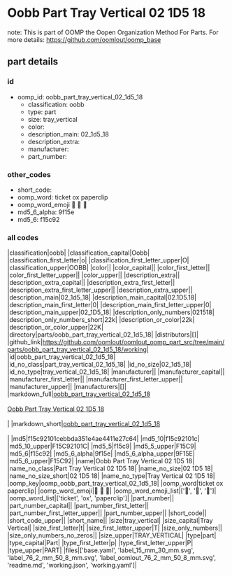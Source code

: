 # Oobb Part Tray Vertical 02 1D5 18  

note: This is part of OOMP the Oopen Organization Method For Parts. For more details: https://github.com/oomlout/oomp_base

##  part details





### id
* oomp_id: oobb_part_tray_vertical_02_1d5_18
  * classification: oobb
  * type: part
  * size: tray_vertical
  * color: 
  * description_main: 02_1d5_18
  * description_extra: 
  * manufacturer: 
  * part_number: 

### other_codes
* short_code: 
* oomp_word: ticket ox paperclip
* oomp_word_emoji :ticket: :ox: :paperclip:
* md5_6_alpha: 9f15e
* md5_6: f15c92

### all codes 
|classification|oobb|
|classification_capital|Oobb|
|classification_first_letter|o|
|classification_first_letter_upper|O|
|classification_upper|OOBB|
|color||
|color_capital||
|color_first_letter||
|color_first_letter_upper||
|color_upper||
|description_extra||
|description_extra_capital||
|description_extra_first_letter||
|description_extra_first_letter_upper||
|description_extra_upper||
|description_main|02_1d5_18|
|description_main_capital|02.1D5.18|
|description_main_first_letter|0|
|description_main_first_letter_upper|0|
|description_main_upper|02_1D5_18|
|description_only_numbers|021518|
|description_only_numbers_short|22k|
|description_or_color|22k|
|description_or_color_upper|22K|
|directory|parts/oobb_part_tray_vertical_02_1d5_18|
|distributors|[]|
|github_link|https://github.com/oomlout/oomlout_oomp_part_src/tree/main/parts/oobb_part_tray_vertical_02_1d5_18/working|
|id|oobb_part_tray_vertical_02_1d5_18|
|id_no_class|part_tray_vertical_02_1d5_18|
|id_no_size|02_1d5_18|
|id_no_type|tray_vertical_02_1d5_18|
|manufacturer||
|manufacturer_capital||
|manufacturer_first_letter||
|manufacturer_first_letter_upper||
|manufacturer_upper||
|manufacturers|[]|
|markdown_full|[oobb_part_tray_vertical_02_1d5_18](https://github.com/oomlout/oomlout_oomp_part_src/tree/main/parts/oobb_part_tray_vertical_02_1d5_18/working)<br>[](https://github.com/oomlout/oomlout_oomp_part_src/tree/main/parts/oobb_part_tray_vertical_02_1d5_18/working)<br>[Oobb Part Tray Vertical 02 1D5 18](https://github.com/oomlout/oomlout_oomp_part_src/tree/main/parts/oobb_part_tray_vertical_02_1d5_18/working)<br><br>|
|markdown_short|[oobb_part_tray_vertical_02_1d5_18](https://github.com/oomlout/oomlout_oomp_part_src/tree/main/parts/oobb_part_tray_vertical_02_1d5_18/working)<br><br>|
|md5|f15c92101cebbda351e4ae4411e27c64|
|md5_10|f15c92101c|
|md5_10_upper|F15C92101C|
|md5_5|f15c9|
|md5_5_upper|F15C9|
|md5_6|f15c92|
|md5_6_alpha|9f15e|
|md5_6_alpha_upper|9F15E|
|md5_6_upper|F15C92|
|name|Oobb Part Tray Vertical 02 1D5 18|
|name_no_class|Part Tray Vertical 02 1D5 18|
|name_no_size|02 1D5 18|
|name_no_size_short|02 1D5 18|
|name_no_type|Tray Vertical 02 1D5 18|
|oomp_key|oomp_oobb_part_tray_vertical_02_1d5_18|
|oomp_word|ticket ox paperclip|
|oomp_word_emoji|:ticket: :ox: :paperclip:|
|oomp_word_emoji_list|[':ticket:', ':ox:', ':paperclip:']|
|oomp_word_list|['ticket', 'ox', 'paperclip']|
|part_number||
|part_number_capital||
|part_number_first_letter||
|part_number_first_letter_upper||
|part_number_upper||
|short_code||
|short_code_upper||
|short_name||
|size|tray_vertical|
|size_capital|Tray Vertical|
|size_first_letter|t|
|size_first_letter_upper|T|
|size_only_numbers||
|size_only_numbers_no_zeros||
|size_upper|TRAY_VERTICAL|
|type|part|
|type_capital|Part|
|type_first_letter|p|
|type_first_letter_upper|P|
|type_upper|PART|
|files|['base.yaml', 'label_15_mm_30_mm.svg', 'label_76_2_mm_50_8_mm.svg', 'label_oomlout_76_2_mm_50_8_mm.svg', 'readme.md', 'working.json', 'working.yaml']|
